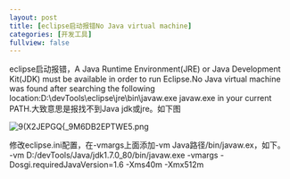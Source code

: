 ```yaml
---
layout: post
title: [eclipse启动报错No Java virtual machine]
categories: [开发工具]
fullview: false
---
```

eclipse启动报错，A Java Runtime Environment(JRE) or Java Development Kit(JDK) must be available in order to run Eclipse.No Java virtual machine was found after searching the following location:D:\devTools\eclipse\jre\bin\javaw.exe javaw.exe in your current PATH.大致意思是报找不到Java jdk或jre。如下图

![9(X2JEPGQ{_9M6DB2EPTWE5.png]( "1456803730613829.png")

修改eclipse.ini配置，在-vmargs上面添加-vm Java路径/bin/javaw.ex，如下。
-vm D:/devTools/Java/jdk1.7.0_80/bin/javaw.exe -vmargs -Dosgi.requiredJavaVersion=1.6 -Xms40m -Xmx512m
